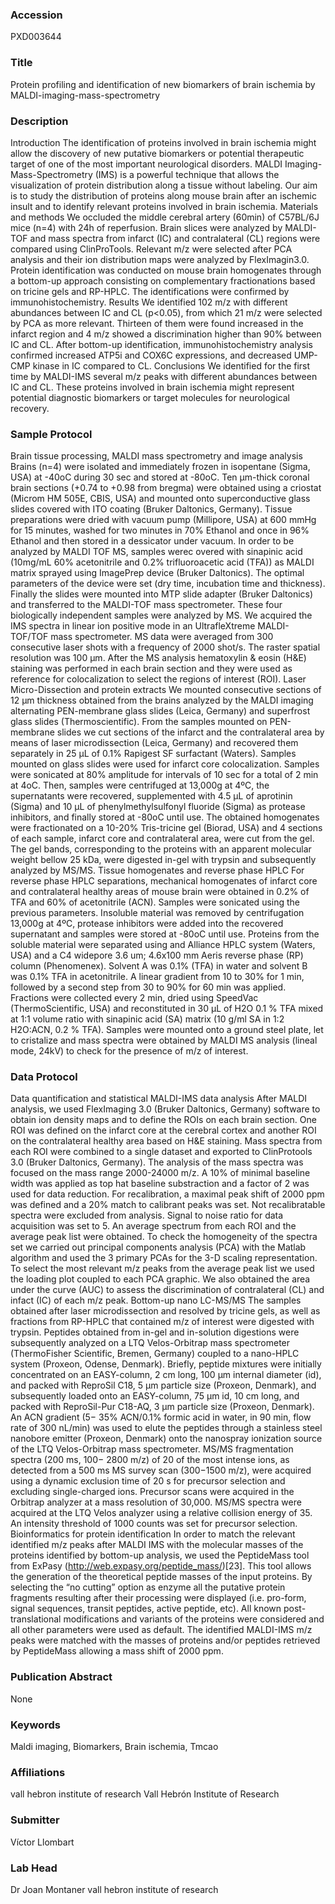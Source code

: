 ### Accession
PXD003644

### Title
Protein profiling and identification of new biomarkers of brain ischemia by MALDI-imaging-mass-spectrometry

### Description
Introduction The identification of proteins involved in brain ischemia might allow the discovery of new putative biomarkers or potential therapeutic target of one of the most important neurological disorders. MALDI Imaging-Mass-Spectrometry (IMS) is a powerful technique that allows the visualization of protein distribution along a tissue without labeling. Our aim is to study the distribution of proteins along mouse brain after an ischemic insult and to identify relevant proteins involved in brain ischemia. Materials and methods We occluded the middle cerebral artery (60min) of C57BL/6J mice (n=4) with 24h of reperfusion. Brain slices were analyzed by MALDI-TOF and mass spectra from infarct (IC) and contralateral (CL) regions were compared using ClinProTools. Relevant m/z were selected after PCA analysis and their ion distribution maps were analyzed by FlexImagin3.0. Protein identification was conducted on mouse brain homogenates through a bottom-up approach consisting on complementary fractionations based on tricine gels and RP-HPLC. The identifications were confirmed by immunohistochemistry. Results We identified 102 m/z with different abundances between IC and CL (p<0.05), from which 21 m/z were selected by PCA as more relevant. Thirteen of them were found increased in the infarct region and 4 m/z showed a discrimination higher than 90% between IC and CL. After bottom-up identification, immunohistochemistry analysis confirmed increased ATP5i and COX6C expressions, and decreased UMP-CMP kinase in IC compared to CL.  Conclusions We identified for the first time by MALDI-IMS several m/z peaks with different abundances between IC and CL. These proteins involved in brain ischemia might represent potential diagnostic biomarkers or target molecules for neurological recovery.

### Sample Protocol
Brain tissue processing, MALDI mass spectrometry and image analysis Brains (n=4) were isolated and immediately frozen in isopentane (Sigma, USA) at -40oC during 30 sec and stored at -80oC. Ten µm-thick coronal brain sections (+0.74 to +0.98 from bregma) were obtained using a criostat (Microm HM 505E, CBIS, USA) and mounted onto superconductive glass slides covered with ITO coating (Bruker Daltonics, Germany). Tissue preparations were dried with vacuum pump (Millipore, USA) at 600 mmHg for 15 minutes, washed for two minutes in 70% Ethanol and once in 96% Ethanol and then stored in a dessicator under vacuum. In order to be analyzed by MALDI TOF MS, samples werec overed with sinapinic acid (10mg/mL 60% acetonitrile and 0.2% trifluoroacetic acid (TFA)) as MALDI matrix sprayed using ImagePrep device (Bruker Daltonics). The optimal parameters of the device were set (dry time, incubation time and thickness). Finally the slides were mounted into MTP slide adapter (Bruker Daltonics) and transferred to the MALDI-TOF mass spectrometer. These four biologically independent samples were analyzed by MS.  We acquired the IMS spectra in linear ion positive mode in an UltrafleXtreme MALDI-TOF/TOF mass spectrometer. MS data were averaged from 300 consecutive laser shots with a frequency of 2000 shot/s. The raster spatial resolution was 100 µm.  After the MS analysis hematoxylin & eosin (H&E) staining was performed in each brain section and they were used as reference for colocalization to select the regions of interest (ROI).   Laser Micro-Dissection and protein extracts  We mounted consecutive sections of 12 µm thickness obtained from the brains analyzed by the MALDI imaging alternating PEN-membrane glass slides (Leica, Germany) and superfrost glass slides (Thermoscientific). From the samples mounted on PEN-membrane slides we cut sections of the infarct and the contralateral area by means of laser microdissection (Leica, Germany) and recovered them separately in 25 µL of 0.1% Rapigest SF surfactant (Waters). Samples mounted on glass slides were used for infarct core colocalization. Samples were sonicated at 80% amplitude for intervals of 10 sec for a total of 2 min at 4oC. Then, samples were centrifuged at 13,000g at 4ºC, the supernatants were recovered, supplemented with 4.5 µL of aprotinin (Sigma) and 10 µL of phenylmethylsulfonyl fluoride (Sigma) as protease inhibitors, and finally stored at -80oC until use. The obtained homogenates were fractionated on a 10-20% Tris-tricine gel (Biorad, USA) and 4 sections of each sample, infarct core and contralateral area, were cut from the gel. The gel bands, corresponding to the proteins with an apparent molecular weight bellow 25 kDa,  were digested in-gel with trypsin and subsequently analyzed by MS/MS.  Tissue homogenates and reverse phase HPLC For reverse phase HPLC separations, mechanical homogenates of infarct core and contralateral healthy areas of mouse brain were obtained in 0.2% of TFA and 60% of acetonitrile (ACN). Samples were sonicated using the previous parameters. Insoluble material was removed by centrifugation 13,000g at 4ºC, protease inhibitors were added into the recovered supernatant and samples were stored at -80oC until use. Proteins from the soluble material were separated using and Alliance HPLC system (Waters, USA) and a C4 widepore 3.6 um; 4.6x100 mm Aeris reverse phase (RP) column (Phenomenex). Solvent A was 0.1% (TFA) in water and solvent B was 0.1% TFA in acetonitrile. A linear gradient from 10 to 30% for 1 min, followed by a second step from 30 to 90% for 60 min was applied. Fractions were collected every 2 min, dried using SpeedVac (ThermoScientific, USA) and reconstituted in 30 µL of H2O 0.1 % TFA mixed at 1:1 volume ratio with sinapinic acid (SA) matrix (10 g/ml SA in 1:2 H2O:ACN, 0.2 % TFA). Samples were mounted onto a ground steel plate, let to cristalize and mass spectra were obtained by MALDI MS analysis (lineal mode, 24kV) to check for the presence of m/z of interest.

### Data Protocol
Data quantification and statistical MALDI-IMS data analysis After MALDI analysis, we used FlexImaging 3.0 (Bruker Daltonics, Germany) software to obtain ion density maps and to define the ROIs on each brain section. One ROI was defined on the infarct core at the cerebral cortex and another ROI on the contralateral healthy area based on H&E staining. Mass spectra from each ROI were combined to a single dataset and exported to ClinProtools 3.0 (Bruker Daltonics, Germany). The analysis of the mass spectra was focused on the mass range 2000-24000 m/z. A 10% of minimal baseline width was applied as top hat baseline substraction and a factor of 2 was used for data reduction. For recalibration, a maximal peak shift of 2000 ppm was defined and a 20% match to calibrant peaks was set. Not recalibratable spectra were excluded from analysis. Signal to noise ratio for data acquisition was set to 5. An average spectrum from each ROI and the average peak list were obtained. To check the homogeneity of the spectra set we carried out principal components analysis (PCA) with the Matlab algorithm and used the 3 primary PCAs for the 3-D scaling representation. To select the most relevant m/z peaks from the average peak list we used the loading plot coupled to each PCA graphic. We also obtained the area under the curve (AUC) to assess the discrimination of contralateral (CL) and infact (IC) of each m/z peak.  Bottom-up nano LC-MS/MS The samples obtained after laser microdissection and resolved by tricine gels, as well as fractions from RP-HPLC that contained m/z of interest were digested with trypsin. Peptides obtained from in-gel and in-solution digestions were subsequently analyzed on a LTQ Velos-Orbitrap mass spectrometer (ThermoFisher Scientific, Bremen, Germany) coupled to a nano-HPLC system (Proxeon, Odense, Denmark). Briefly, peptide mixtures were initially concentrated on an EASY-column, 2 cm long, 100 μm internal diameter (id), and packed with ReproSil C18, 5 μm particle size (Proxeon, Denmark), and subsequently loaded onto an EASY-column, 75 μm id, 10 cm long, and packed with ReproSil-Pur C18-AQ, 3 μm particle size (Proxeon, Denmark). An ACN gradient (5− 35% ACN/0.1% formic acid in water, in 90 min, flow rate of 300 nL/min) was used to elute the peptides through a stainless steel nanobore emitter (Proxeon, Denmark) onto the nanospray ionization source of the LTQ Velos-Orbitrap mass spectrometer. MS/MS fragmentation spectra (200 ms, 100− 2800 m/z) of 20 of the most intense ions, as detected from a 500 ms MS survey scan (300−1500 m/z), were acquired using a dynamic exclusion time of 20 s for precursor selection and excluding single-charged ions. Precursor scans were acquired in the Orbitrap analyzer at a mass resolution of 30,000. MS/MS spectra were acquired at the LTQ Velos analyzer using a relative collision energy of 35. An intensity threshold of 1000 counts was set for precursor selection. Bioinformatics for protein identification In order to match the relevant identified m/z peaks after MALDI IMS with the molecular masses of the proteins identified by bottom-up analysis, we used the PeptideMass tool from ExPasy (http://web.expasy.org/peptide_mass/)[23]. This tool allows the generation of the theoretical peptide masses of the input proteins. By selecting the “no cutting” option as enzyme all the putative protein fragments resulting after their processing were displayed (i.e. pro-form, signal sequences, transit peptides, active peptide, etc).  All known post-translational modifications and variants of the proteins were considered and all other parameters were used as default. The identified MALDI-IMS m/z peaks were matched with the masses of proteins and/or peptides retrieved by PeptideMass allowing a mass shift of 2000 ppm.

### Publication Abstract
None

### Keywords
Maldi imaging, Biomarkers, Brain ischemia, Tmcao

### Affiliations
vall hebron institute of research
Vall Hebrón Institute of Research

### Submitter
Víctor Llombart

### Lab Head
Dr Joan Montaner
vall hebron institute of research


